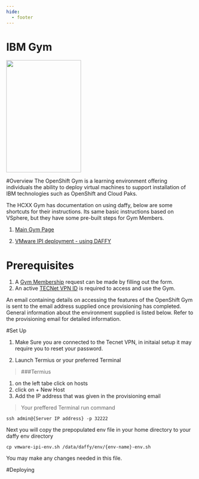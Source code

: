 ```yaml
---
hide:
  - footer
---
```

# IBM Gym
<img src='../images/gym.png'   align="top" width="200"
  height="300" style = "float">

#Overview
The OpenShift Gym is a learning environment offering individuals the ability to deploy virtual machines to support installation of IBM technologies such as OpenShift and Cloud Paks.

The HCXX Gym has documentation on using daffy, below are some shortcuts for their instructions. Its same basic instructions based on VSphere, but they have some pre-built steps for Gym Members.

1. [Main Gym Page](https://github.ibm.com/Kerry-Malland/openshift-gym-documentation/blob/main/README.md)

2. [VMware IPI deployment - using DAFFY](https://github.ibm.com/Kerry-Malland/openshift-gym-documentation/blob/main/workouts/vmwaredaffy.md)

# Prerequisites
1. A [Gym Membership](https://w3.ibm.com/w3publisher/ibm-americas-hccx/openshift-gym) request can be made by filling out the form.
2. An active [TECNet VPN ID](https://w3.ibm.com/w3publisher/ibm-americas-hccx/tecnet) is required to access and use the Gym. 

An email containing details on accessing the features of the OpenShift Gym is sent to the email address supplied once provisioning has completed. General information about the environment supplied is listed below. Refer to the provisioning email for detailed information.

#Set Up
1. Make Sure you are connected to the Tecnet VPN, in initaial setup it may require you to reset your password.

2. Launch Termius or your preferred Terminal
> ###Termius
1. on the left tabe click on hosts
2. click on + New Host
3. Add the IP address that was given in the provisioning email

>Your preffered Terminal
run command
```
ssh admin@{Server IP address} -p 32222
```

Next you will copy the prepopulated env file in your home directory to your daffy env directory
```
cp vmware-ipi-env.sh /data/daffy/env/{env-name}-env.sh
```
You may make any changes needed in this file.

#Deploying
